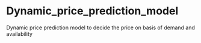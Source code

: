 # Dynamic_price_prediction_model
Dynamic price prediction  model to decide the price on basis of demand and availability
